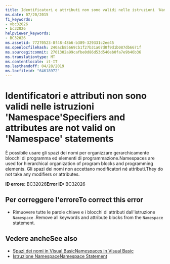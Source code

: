```yaml
---
title: Identificatori e attributi non sono validi nelle istruzioni 'Namespace'
ms.date: 07/20/2015
f1_keywords:
- vbc32026
- bc32026
helpviewer_keywords:
- BC32026
ms.assetid: 77270523-8f48-48b6-b389-329331c2ee45
ms.openlocfilehash: 240acb85669cb1f27b31a07d0f9d1b087db6671f
ms.sourcegitcommit: 2701302a99cafbe0d86d53d540eb0fa7e9b46b36
ms.translationtype: MT
ms.contentlocale: it-IT
ms.lasthandoff: 04/28/2019
ms.locfileid: "64618972"
---
```

# <a name="specifiers-and-attributes-are-not-valid-on-namespace-statements"></a><span data-ttu-id="2149b-102">Identificatori e attributi non sono validi nelle istruzioni 'Namespace'</span><span class="sxs-lookup"><span data-stu-id="2149b-102">Specifiers and attributes are not valid on 'Namespace' statements</span></span>
<span data-ttu-id="2149b-103">È possibile usare gli spazi dei nomi per organizzare gerarchicamente blocchi di programma ed elementi di programmazione.</span><span class="sxs-lookup"><span data-stu-id="2149b-103">Namespaces are used for hierarchical organization of program blocks and programming elements.</span></span> <span data-ttu-id="2149b-104">Gli spazi dei nomi non accettano modificatori né attributi.</span><span class="sxs-lookup"><span data-stu-id="2149b-104">They do not take any modifiers or attributes.</span></span>  
  
 <span data-ttu-id="2149b-105">**ID errore:** BC32026</span><span class="sxs-lookup"><span data-stu-id="2149b-105">**Error ID:** BC32026</span></span>  
  
## <a name="to-correct-this-error"></a><span data-ttu-id="2149b-106">Per correggere l'errore</span><span class="sxs-lookup"><span data-stu-id="2149b-106">To correct this error</span></span>  
  
- <span data-ttu-id="2149b-107">Rimuovere tutte le parole chiave e i blocchi di attributi dall'istruzione `Namespace` .</span><span class="sxs-lookup"><span data-stu-id="2149b-107">Remove all keywords and attribute blocks from the `Namespace` statement.</span></span>  
  
## <a name="see-also"></a><span data-ttu-id="2149b-108">Vedere anche</span><span class="sxs-lookup"><span data-stu-id="2149b-108">See also</span></span>

- [<span data-ttu-id="2149b-109">Spazi dei nomi in Visual Basic</span><span class="sxs-lookup"><span data-stu-id="2149b-109">Namespaces in Visual Basic</span></span>](../../visual-basic/programming-guide/program-structure/namespaces.md)
- [<span data-ttu-id="2149b-110">Istruzione Namespace</span><span class="sxs-lookup"><span data-stu-id="2149b-110">Namespace Statement</span></span>](../../visual-basic/language-reference/statements/namespace-statement.md)
